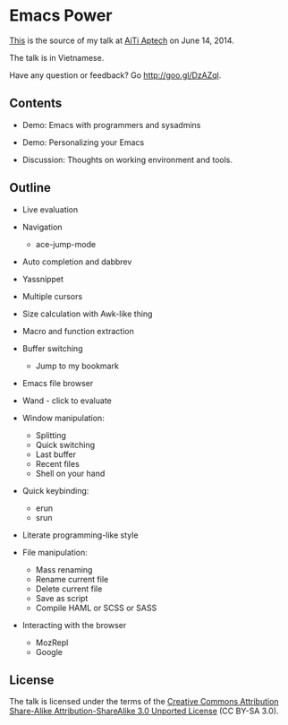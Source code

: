 # Emacs Power

[This](https://github.com/cmpitg/talk-emacs-power) is the source of my talk at
[AiTi Aptech](http://aiti-aptech.edu.vn/) on June 14, 2014.

The talk is in Vietnamese.

Have any question or feedback? Go http://goo.gl/DzAZql.

## Contents ##

* Demo: Emacs with programmers and sysadmins

* Demo: Personalizing your Emacs

* Discussion: Thoughts on working environment and tools.

## Outline ##

* Live evaluation

* Navigation
  - ace-jump-mode

* Auto completion and dabbrev

* Yassnippet

* Multiple cursors

* Size calculation with Awk-like thing

* Macro and function extraction

* Buffer switching
  - Jump to my bookmark

* Emacs file browser

* Wand - click to evaluate

* Window manipulation:
  - Splitting
  - Quick switching
  - Last buffer
  - Recent files
  - Shell on your hand

* Quick keybinding:
  - erun
  - srun

* Literate programming-like style

* File manipulation:
  - Mass renaming
  - Rename current file
  - Delete current file
  - Save as script
  - Compile HAML or SCSS or SASS

* Interacting with the browser
  - MozRepl
  - Google

## License ##

The talk is licensed under the terms of the
[Creative Commons Attribution Share-Alike Attribution-ShareAlike 3.0 Unported License](https://creativecommons.org/licenses/by-sa/3.0/)
(CC BY-SA 3.0).
